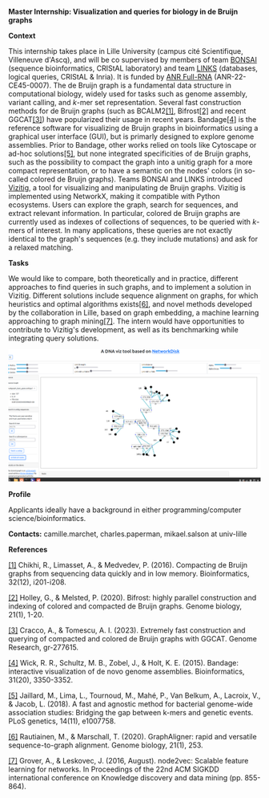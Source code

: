 **Master Internship: Visualization and queries for biology in de Bruijn graphs**

**Context**

This internship takes place in Lille University (campus cité Scientifique, Villeneuve d'Ascq), and will be co supervised by members of team [BONSAI](https://www.cristal.univ-lille.fr/bonsai/) (sequence bioinformatics, CRIStAL laboratory) and team [LINKS](https://team.inria.fr/links/fr/) (databases, logical queries, CRIStAL & Inria). 
It is funded by [ANR Full-RNA](https://anr.fr/Projet-ANR-22-CE45-0007) (ANR-22-CE45-0007).
The de Bruijn graph is a fundamental data structure in computational biology, widely used for tasks such as genome assembly, variant calling, and *k*-mer set representation. 
Several fast construction methods for de Bruijn graphs (such as BCALM2[[1]](https://academic.oup.com/bioinformatics/article/32/12/i201/2289008), Bifrost[[2]](https://genomebiology.biomedcentral.com/articles/10.1186/s13059-020-02135-8) and recent GGCAT[[3]](https://genome.cshlp.org/content/early/2023/05/30/gr.277615.122.abstract)) have popularized their usage in recent years. 
Bandage[[4]](https://academic.oup.com/bioinformatics/article/31/20/3350/196114) is the reference software for visualizing de Bruijn graphs in bioinformatics using a graphical user interface (GUI), but is primarly designed to explore genome assemblies. 
Prior to Bandage, other works relied on tools like Cytoscape or ad-hoc solutions[[5]](https://gitlab.inria.fr/pydisk/examples/vizitig), but none integrated specificities of de Bruijn graphs, such as the possibility to compact the graph into a unitig graph for a more compact representation, or to have a semantic on the nodes' colors (in so-called colored de Bruijn graphs).
Teams BONSAI and LINKS introduced [Vizitig](https://gitlab.inria.fr/pydisk/examples/vizitig), a tool for visualizing and manipulating de Bruijn graphs. Vizitig is implemented using NetworkX, making it compatible with Python ecosystems. 
Users can explore the graph, search for sequences, and extract relevant information. In particular, colored de Bruijn graphs are currently used as indexes of collections of sequences, to be queried with *k*-mers of interest. 
In many applications, these queries are not exactly identical to the graph's sequences (e.g. they include mutations) and ask for a relaxed matching.

**Tasks**

We would like to compare, both theoretically and in practice, different approaches to find queries in such graphs, and to implement a solution in Vizitig. 
Different solutions include sequence alignment on graphs, for which heuristics and optimal algorithms exists[[6]](https://link.springer.com/article/10.1186/s13059-020-02157-2), and novel methods developed by the collaboration in Lille, based on graph embedding, a machine learning approaching to graph mining[[7]](https://dl.acm.org/doi/abs/10.1145/2939672.2939754). 
The intern would have opportunities to contribute to Vizitig's development, as well as its benchmarking while integrating query solutions.

<img src="files/vizitig_illu.png" alt="drawing" width="600"/>

**Profile**

Applicants ideally have a background in either programming/computer science/bioinformatics.

**Contacts:** camille.marchet, charles.paperman, mikael.salson at univ-lille

**References**

[[1]](https://academic.oup.com/bioinformatics/article/32/12/i201/2289008) Chikhi, R., Limasset, A., & Medvedev, P. (2016). Compacting de Bruijn graphs from sequencing data quickly and in low memory. Bioinformatics, 32(12), i201-i208.

[[2]](https://genomebiology.biomedcentral.com/articles/10.1186/s13059-020-02135-8) Holley, G., & Melsted, P. (2020). Bifrost: highly parallel construction and indexing of colored and compacted de Bruijn graphs. Genome biology, 21(1), 1-20.

[[3]](https://genome.cshlp.org/content/early/2023/05/30/gr.277615.122.abstract) Cracco, A., & Tomescu, A. I. (2023). Extremely fast construction and querying of compacted and colored de Bruijn graphs with GGCAT. Genome Research, gr-277615.

[[4]](https://academic.oup.com/bioinformatics/article/31/20/3350/196114) Wick, R. R., Schultz, M. B., Zobel, J., & Holt, K. E. (2015). Bandage: interactive visualization of de novo genome assemblies. Bioinformatics, 31(20), 3350-3352.

[[5]](https://gitlab.inria.fr/pydisk/examples/vizitig) Jaillard, M., Lima, L., Tournoud, M., Mahé, P., Van Belkum, A., Lacroix, V., & Jacob, L. (2018). A fast and agnostic method for bacterial genome-wide association studies: Bridging the gap between k-mers and genetic events. PLoS genetics, 14(11), e1007758.

[[6]](https://link.springer.com/article/10.1186/s13059-020-02157-2) Rautiainen, M., & Marschall, T. (2020). GraphAligner: rapid and versatile sequence-to-graph alignment. Genome biology, 21(1), 253.

[[7]](https://dl.acm.org/doi/abs/10.1145/2939672.2939754) Grover, A., & Leskovec, J. (2016, August). node2vec: Scalable feature learning for networks. In Proceedings of the 22nd ACM SIGKDD international conference on Knowledge discovery and data mining (pp. 855-864).
